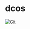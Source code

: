 # dcos

[![Git](https://app.soluble.cloud/api/v1/public/badges/e38b4838-3a16-4e51-857c-ce2998db72b9.svg?orgId=498499820349)](https://app.soluble.cloud/repos/details/github.com/jeffkwiat/dcos?orgId=498499820349)  

